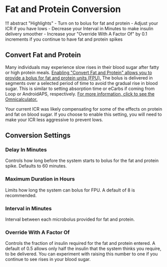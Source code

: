 # Fat and Protein Conversion
!!! abstract "Highlights"
    - Turn on to bolus for fat and protein
    - Adjust your ICR if you have lows
    - Decrease your Interval in Minutes to make insulin delivery smoother
    - Increase your "Override With A Factor Of" by 0.1 increments if you continue to have fat and protein spikes

## Convert Fat and Protein
Many individuals may experience slow rises in their blood sugar after fatty or high protein meals. [Enabling "Convert Fat and Protein" allows you to provide a bolus for fat and protein units (FPU).](../../operate/interface.md#actions) The bolus is delivered in segments over a selected period of time to avoid the gradual rise in blood sugar. This is similar to setting absorption time or eCarbs if coming from Loop or AndroidAPS, respectively. [For more information, click to see the Omnicalculator.](https://www.omnicalculator.com/health/warsaw-method#what-is-warsaw-method-and-how-does-it-work)

Your current ICR was likely compensating for some of the effects on protein and fat on blood sugar. If you choose to enable this setting, you will need to make your ICR less aggressive to prevent lows.

## Conversion Settings
### Delay In Minutes
Controls how long before the system starts to bolus for the fat and protein spike. Defaults to 60 minutes.

### Maximum Duration in Hours
Limits how long the system can bolus for FPU. A default of 8 is recommended.

### Interval in Minutes
Interval between each microbolus provided for fat and protein. 

### Override With A Factor Of
Controls the fraction of insulin required for the fat and protein entered. A default of 0.5 allows only half the insulin that the system thinks you require, to be delivered. You can experiment with raising this number to one if you continue to see rises in your blood sugar.
